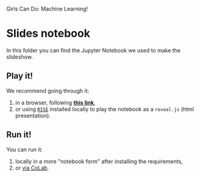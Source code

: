 Girls Can Do: Machine Learning!

# Slides notebook

In this folder you can find the Jupyter Notebook we used to make the slideshow.

## Play it!
We recommend going through it:
1. in a browser, following **[this link](http://dataforgood.no/GirlsCanDoIt/MachineLearning/Slides/#/)**,
2. or using [`RISE`](https://damianavila.github.io/RISE/customize.html)
 installed locally to play the notebook as a `reveal.js` (html presentation).

## Run it!
You can run it:
1. locally in a more "notebook form" after installing the requirements,
2. or [via CoLab](https://colab.research.google.com/github/DataForGood-Norway/GirlsCanDoIt/blob/master/MachineLearning/Slides/Girls%20Can%20Do%20Machine%20Learning.ipynb).
